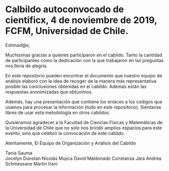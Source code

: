 # Calbildo autoconvocado de cientificx, 4 de noviembre de 2019, FCFM, Universidad de Chile.

Estimad@s, 

Muchísimas gracias a quienes participaron en el cabildo. Tanto la cantidad de participantes como la dedicación con la que trabajaron en las preguntas nos llena de alegría.

En este repositorio pueden encontrar el documento que nuestro equipo de análisis elaboró con la idea de recoger de la manera más representativa posible las conclusiones obtenidas en el cabildo. Además están las respuestas anonimizadas que obtuvimos.

Además, hay una presentación que contiene los enlaces a los códigos que usamos para procesar la información (todo en este repositorio). Siéntanse libres de usar esta metodología en otros cabildos.

Quisiéramos agradecer a la Facultad de Ciencias Físicas y Matemáticas de la Universidad de Chile que no sólo nos brindó amplios espacios para este evento, sino que celebró la convocación de este cabildo.

Atentamente, 
El Equipo de Organización y Análisis del Cabildo

Tania Sauma <br/>
Jocelyn Dunstan
Nicolás Mujica
David Maldonado
Constanza Jara
Andrea Schmessane
Martín Iraní

